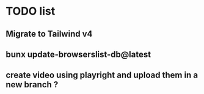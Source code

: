 # TODO list

## Migrate to Tailwind v4

## bunx update-browserslist-db@latest

## create video using playright and upload them in a new branch ?
